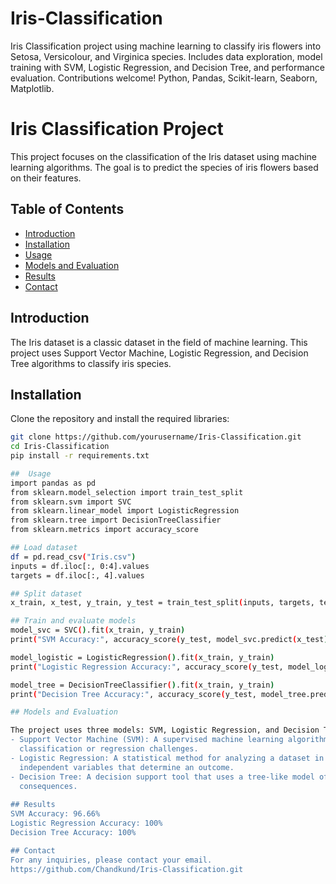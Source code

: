 # Iris-Classification
Iris Classification project using machine learning to classify iris flowers into Setosa, Versicolour, and Virginica species. Includes data exploration, model training with SVM, Logistic Regression, and Decision Tree, and performance evaluation. Contributions welcome! Python, Pandas, Scikit-learn, Seaborn, Matplotlib.
# Iris Classification Project

This project focuses on the classification of the Iris dataset using machine learning algorithms. The goal is to predict the species of iris flowers based on their features.

## Table of Contents

- [Introduction](#introduction)
- [Installation](#installation)
- [Usage](#usage)
- [Models and Evaluation](#models-and-evaluation)
- [Results](#results)
- [Contact](#contact)

## Introduction

The Iris dataset is a classic dataset in the field of machine learning. This project uses Support Vector Machine, Logistic Regression, and Decision Tree algorithms to classify iris species.

## Installation

Clone the repository and install the required libraries:

```bash
git clone https://github.com/yourusername/Iris-Classification.git
cd Iris-Classification
pip install -r requirements.txt

##  Usage
import pandas as pd
from sklearn.model_selection import train_test_split
from sklearn.svm import SVC
from sklearn.linear_model import LogisticRegression
from sklearn.tree import DecisionTreeClassifier
from sklearn.metrics import accuracy_score

## Load dataset
df = pd.read_csv("Iris.csv")
inputs = df.iloc[:, 0:4].values
targets = df.iloc[:, 4].values

## Split dataset
x_train, x_test, y_train, y_test = train_test_split(inputs, targets, test_size=0.2, random_state=11)

## Train and evaluate models
model_svc = SVC().fit(x_train, y_train)
print("SVM Accuracy:", accuracy_score(y_test, model_svc.predict(x_test)) * 100)

model_logistic = LogisticRegression().fit(x_train, y_train)
print("Logistic Regression Accuracy:", accuracy_score(y_test, model_logistic.predict(x_test)) * 100)

model_tree = DecisionTreeClassifier().fit(x_train, y_train)
print("Decision Tree Accuracy:", accuracy_score(y_test, model_tree.predict(x_test)) * 100)  

## Models and Evaluation

The project uses three models: SVM, Logistic Regression, and Decision Tree. Each model's accuracy is evaluated using the accuracy_score metric.
- Support Vector Machine (SVM): A supervised machine learning algorithm which can be used for both 
  classification or regression challenges.
- Logistic Regression: A statistical method for analyzing a dataset in which there are one or more 
  independent variables that determine an outcome.
- Decision Tree: A decision support tool that uses a tree-like model of decisions and their possible 
  consequences.
  
## Results
SVM Accuracy: 96.66%
Logistic Regression Accuracy: 100%
Decision Tree Accuracy: 100%

## Contact
For any inquiries, please contact your email.
https://github.com/Chandkund/Iris-Classification.git
